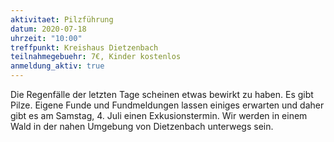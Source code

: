 ```yaml
---
aktivitaet: Pilzführung
datum: 2020-07-18
uhrzeit: "10:00"
treffpunkt: Kreishaus Dietzenbach
teilnahmegebuehr: 7€, Kinder kostenlos
anmeldung_aktiv: true
---
```


Die Regenfälle der letzten Tage scheinen etwas bewirkt zu haben. Es gibt Pilze. Eigene Funde und Fundmeldungen lassen einiges erwarten und daher gibt es am Samstag, 4. Juli einen Exkusionstermin. Wir werden in einem Wald in der nahen Umgebung von Dietzenbach unterwegs sein.
